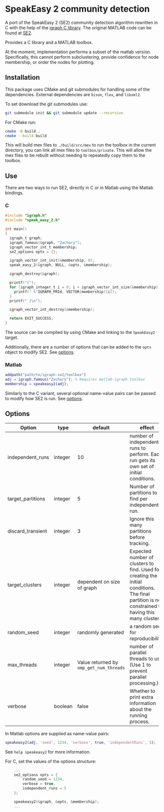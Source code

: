 # SpeakEasy 2 community detection

A port of the SpeakEasy 2 (SE2) community detection algorithm rewritten in C with the help of the [igraph C library](https://igraph.org/).
The original MATLAB code can be found at  [SE2](https://github.com/cogdishion/SE2).

Provides a C library and a MATLAB toolbox.

At the moment, implementation performs a subset of the matlab version. Specifically, this cannot perform subclustering, provide confidence for node membership, or order the nodes for plotting.

## Installation
This package uses CMake and git submodules for handling some of the dependencies. External dependencies are `bison`, `flex`, and `libxml2`.

To set download the git submodules use:

```bash
git submodule init && git submodule update --recursive
```

For CMake run:
```bash
cmake -B build .
cmake --build build
```
This will build mex files to `./build/src/mex` to run the toolbox in the current directory, you can link all mex files to `toolbox/private`. This will allow the mex files to be rebuilt without needing to repeatedly copy them to the toolbox.

## Use
There are two ways to run SE2, directly in C or in Matlab using the Matlab bindings.

### C
```C
#include "igraph.h"
#include "speak_easy_2.h"

int main()
{
  igraph_t graph;
  igraph_famous(&graph, "Zachary");
  igraph_vector_int_t membership;
  se2_options opts = {};

  igraph_vector_int_init(&membership, 0);
  speak_easy_2(&graph, NULL, &opts, &membership);

  igraph_destroy(&graph);

  printf("[");
  for (igraph_integer_t i = 0; i < igraph_vector_int_size(&membership); i++) {
    printf(" %"IGRAPH_PRId, VECTOR(membership)[i]);
  }
  printf(" ]\n");

  igraph_vector_int_destroy(&membership);

  return EXIT_SUCCESS;
}
```

The source can be compiled by using CMake and linking to the `SpeakEasy2` target.

Additionally, there are a number of options that can be added to the `opts` object to modify SE2. See [options](#Options).

### Matlab
```matlab
addpath("path/to/igraph-se2/toolbox")
adj = igraph.famous("Zachary"); % Requires matlab-igraph toolbox
membership = speakeasy2(adj);
```

Similarly to the C variant, several optional name-value pairs can be passed to modify how SE2 is run. See [options](#Options).


## Options

| Option | type | default | effect |
|--------|------|---------|--------|
| independent_runs | integer | 10 | number of independent runs to perform. Each run gets its own set of initial conditions. |
| target_partitions | integer | 5 | Number of partitions to find per independent run. |
| discard_transient | integer | 3 | Ignore this many partitions before tracking. |
| target_clusters | integer | dependent on size of graph | Expected number of clusters to find. Used for creating the initial conditions. The final partition is not constrained to having this many clusters. |
| random_seed | integer | randomly generated | a random seed for reproducibility. |
| max_threads | integer | Value returned by `omp_get_num_threads` | number of parallel threads to use. (Use 1 to prevent parallel processing.)|
| verbose | boolean | false | Whether to print extra information about the running process. |

In Matlab options are supplied as name-value pairs:

```matlab
speakeasy2(adj, 'seed', 1234, 'verbose', true, 'independentRuns', 5);
```

See `help speakeasy2` for more information.

For C, set the values of the options structure:

```C
	...
	se2_options opts = {
		random_seed = 1234,
		verbose = true,
		independent_runs = 5
	};

	speakeasy2(&graph, &opts, &membership);
	...
```
